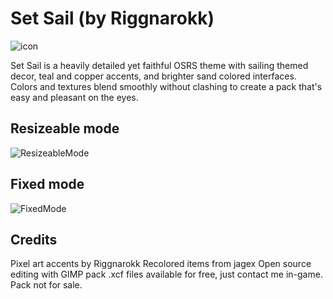 # Set Sail (by Riggnarokk)

![icon](https://i.imgur.com/F1gwA3Y.png)

Set Sail is a heavily detailed yet faithful OSRS theme with sailing themed decor, teal and copper accents, and brighter sand colored interfaces. Colors and textures blend smoothly without clashing to create a pack that's easy and pleasant on the eyes.

## Resizeable mode
![ResizeableMode](https://i.imgur.com/0kdXCyw.png)

## Fixed mode
![FixedMode](https://i.imgur.com/LQetlT0.png)

## Credits
Pixel art accents by Riggnarokk
Recolored items from jagex
Open source editing with GIMP
pack .xcf files available for free, just contact me in-game. 
Pack not for sale.